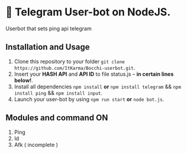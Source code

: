 # 🚀 Telegram User-bot on NodeJS.
Userbot that sets ping api telegram


## Installation and Usage

1. Clone this repository to your folder `git clone https://github.com/ItKarma/Bocchi-userbot.git`.
2. Insert your **HASH API** and **API ID** to file status.js – **in certain lines below!**.
3. Install all dependencies `npm install` **or** `npm install telegram` && `npm install ping` && `npm install input`.
4. Launch your user-bot by using `npm run start` **or** `node bot.js`.



## Modules and command ON 

1. Ping
2. Id
3. Afk ( incomplete )









